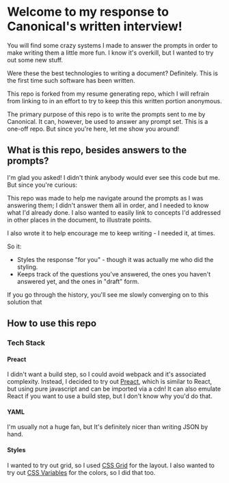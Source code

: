 # Welcome to my response to  Canonical's written interview!

You will find some crazy systems I made to answer the prompts in order to make writing them a little more fun. I know it's overkill, but I wanted to try out some new stuff.

Were these the best technologies to writing a document? Definitely. This is the first time such software has been written.

This repo is forked from my resume generating repo, which I will refrain from linking to in an effort to try to keep this this written portion anonymous.

The primary purpose of this repo is to write the prompts sent to me by Canonical. It can, however, be used to answer any prompt set. This is a one-off repo. But since you're here, let me show you around!


## What is this repo, besides answers to the prompts?
I'm glad you asked! I didn't think anybody would ever see this code but me. But since you're curious:

This repo was made to help me navigate around the prompts as I was answering them; I didn't answer them all in order, and I needed to know what I'd already done. I also wanted to easily link to concepts I'd addressed in other places in the document, to illustrate points.

I also wrote it to help encourage me to keep writing - I needed it, at times.

So it:
* Styles the response "for you" - though it was actually me who did the styling.
* Keeps track of the questions you've answered, the ones you haven't answered yet, and the ones in "draft" form.


If you go through the history, you'll see me slowly converging on to this solution that

## How to use this repo



### Tech Stack

#### Preact
I didn't want a build step, so I could avoid webpack and it's associated complexity. Instead, I decided to try out [Preact](https://preactjs.com/), which is similar to React, but using pure javascript and can be imported via a cdn! It can also emulate React if you want to use a build step, but I don't know why you'd do that.

#### YAML
I'm usually not a huge fan, but It's definitely nicer than writing JSON by hand.

#### Styles
I wanted to try out grid, so I used [CSS Grid](https://developer.mozilla.org/en-US/docs/Web/CSS/CSS_Grid_Layout) for the layout. I also wanted to try out [CSS Variables](https://developer.mozilla.org/en-US/docs/Web/CSS/Using_CSS_variables) for the colors, so I did that too.

